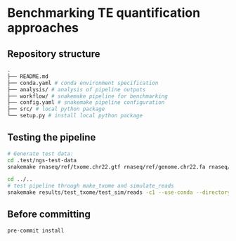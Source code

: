 # Benchmarking TE quantification approaches

## Repository structure

```bash
.
├── README.md
├── conda.yaml # conda environment specification
├── analysis/ # analysis of pipeline outputs
├── workflow/ # snakemake pipeline for benchmarking
├── config.yaml # snakemake pipeline configuration
├── src/ # local python package
└── setup.py # install local python package
```

## Testing the pipeline


```bash
# Generate test data:
cd .test/ngs-test-data
snakemake rnaseq/ref/txome.chr22.gtf rnaseq/ref/genome.chr22.fa rnaseq/ref/rmsk.chr22.gtf scrnaseq_10x_v3/ref/rmsk_chr22.out -c1 --use-conda

cd ../..
# test pipeline through make_txome and simulate_reads
snakemake results/test_txome/test_sim/reads -c1 --use-conda --directory .test --show-failed-logs --rerun-incomplete
```

## Before committing

```bash
pre-commit install
```
